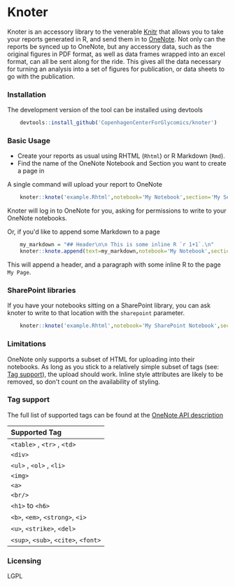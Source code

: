 # Knoter

Knoter is an accessory library to the venerable [Knitr](https://github.com/yihui/knitr) that allows you to take your reports generated in R, and send them in to [OneNote](http://www.onenote.com/). Not only can the reports be synced up to OneNote, but any accessory data, such as the original figures in PDF format, as well as data frames wrapped into an excel format, can all be sent along for the ride. This gives all the data necessary for turning an analysis into a set of figures for publication, or data sheets to go with the publication.

### Installation

The development version of the tool can be installed using devtools

```R
    devtools::install_github('CopenhagenCenterForGlycomics/knoter')
```

### Basic Usage

  - Create your reports as usual using RHTML (`Rhtml`) or R Markdown (`Rmd`).
  - Find the name of the OneNote Notebook and Section you want to create a page in

A single command will upload your report to OneNote

```R
    knoter::knote('example.Rhtml',notebook='My Notebook',section='My Section')
```

Knoter will log in to OneNote for you, asking for permissions to write to your OneNote notebooks.

Or, if you'd like to append some Markdown to a page

```R
    my_markdown = "## Header\n\n This is some inline R `r 1+1`.\n"
    knoter::knote.append(text=my_markdown,notebook='My Notebook',section='My Section',page='My Page')
```

This will append a header, and a paragraph with some inline R to the page `My Page`.

### SharePoint libraries

If you have your notebooks sitting on a SharePoint library, you can ask knoter to write to that location with the
`sharepoint` parameter.

```R
	knoter::knote('example.Rhtml',notebook='My SharePoint Notebook',section='My Section',sharepoint="https://hostname.sharepoint.com/sites/MySite")
```

### Limitations

OneNote only supports a subset of HTML for uploading into their notebooks. As long as you stick to a relatively simple subset of tags (see: [Tag support](#Tags)), the upload should work. Inline style attributes are likely to be removed, so don't count on the availability of styling.


### <a name="Tags"></a> Tag support

The full list of supported tags can be found at the [OneNote API description](https://msdn.microsoft.com/en-us/library/office/dn575442.aspx)

|  Supported Tag                       |
|:-------------------------------------|
| `<table>` , `<tr>` , `<td>`          |
| `<div>`                              |
| `<ul>` , `<ol>` , `<li>`             |
| `<img>`                              |
| `<a>`                                |
| `<br/>`                              |
| `<h1>` to `<h6>`                     |
| `<b>`, `<em>`, `<strong>`, `<i>`     |
| `<u>`, `<strike>`, `<del>`           |
| `<sup>`, `<sub>`, `<cite>`, `<font>` |


### Licensing

LGPL